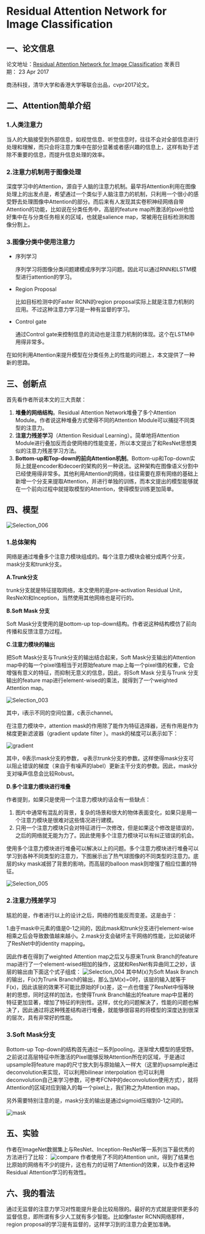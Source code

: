 # Residual Attention Network for Image Classification

## 一、论文信息

论文地址：[Residual Attention Network for Image Classification](https://arxiv.org/abs/1704.06904) 
发表日期： 23 Apr 2017

商汤科技，清华大学和香港大学等联合出品，cvpr2017论文。

## 二、Attention简单介绍

### 1.人类注意力

当人的大脑接受到外部信息，如视觉信息、听觉信息时，往往不会对全部信息进行处理和理解，而只会将注意力集中在部分显著或者感兴趣的信息上，这样有助于滤除不重要的信息，而提升信息处理的效率。

### 2.注意力机制用于图像处理

深度学习中的Attention，源自于人脑的注意力机制。最早将Attention利用在图像处理上的出发点是，希望通过一个类似于人脑注意力的机制，只利用一个很小的感受野去处理图像中Attention的部分。而后来有人发现其实卷积神经网络自带Attention的功能，比如说在分类任务中，高层的feature map所激活的pixel也恰好集中在与分类任务相关的区域，也就是salience map，常被用在目标检测和图像分割上。

### 3.图像分类中使用注意力

- 序列学习

  序列学习将图像分类问题建模成序列学习问题。因此可以通过RNN和LSTM模型进行attention的学习。

- Region Proposal

  比如目标检测中的Faster RCNN的region proposal实际上就是注意力机制的应用。不过这种注意力学习是一种有监督的学习。

- Control gate

  通过Control gate来控制信息的流动也是注意力机制的体现。这个在LSTM中用得非常多。

在如何利用Attention来提升模型在分类任务上的性能的问题上，本文提供了一种新的思路。

## 三、创新点

首先看作者所说本文的三大贡献：

1. **堆叠的网络结构**。Residual Attention Network堆叠了多个Attention Module。作者说这种堆叠方式使得不同的Attention Module可以捕捉不同类型的注意力。
2. **注意力残差学习**（Attention Residual Learning）。简单地将Attention Module进行叠加反而会使网络的性能变差，所以本文提出了和ResNet思想类似的注意力残差学习方法。
3. **Bottom-up和Top-down的前向Attention机制**。Bottom-up和Top-down实际上就是encoder和decoer的架构的另一种说法。这种架构在图像语义分割中已经使用得非常多。其他利用Attention的网络，往往需要在原有网络的基础上新增一个分支来提取Attention，并进行单独的训练，而本文提出的模型能够就在一个前向过程中就提取模型的Attention，使得模型训练更加简单。

## 四、模型

![Selection_006](./pics/Selection_006.png)

### 1.总体架构

网络是通过堆叠多个注意力模块组成的。每个注意力模块会被分成两个分支，mask分支和trunk分支。

**A.Trunk分支**

trunk分支就是特征提取网络，本文使用的是pre-activation Residual Unit，ResNeXt和Inception，当然使用其他网络也是可行的。

**B.Soft Mask 分支**

Soft Mask分支使用的是bottom-up top-down结构。作者说这种结构模仿了前向传播和反馈注意力过程。

**C.注意力模块的输出**

把Soft Mask分支与Trunk分支的输出结合起来，Soft Mask分支输出的Attention map中的每一个pixel值相当于对原始feature map上每一个pixel值的权重，它会增强有意义的特征，而抑制无意义的信息，因此，将Soft Mask 分支与Trunk 分支输出的feature map进行element-wised的乘法，就得到了一个weighted Attention map。

![Selection_003](./pics/Selection_003.png)

其中，i表示不同的空间位置，c表示channel。

在注意力模块中，attention mask的作用除了能作为特征选择器，还有作用是作为梯度更新滤波器（gradient update filter ）。mask的梯度可以表示如下：

![gradient](./pics/gradient.png)

其中，θ表示mask分支的参数， φ表示trunk分支的参数。这样使得mask分支可以阻止错误的梯度（来自于有噪声的label）更新主干分支的参数。因此，mask分支对噪声信息会比较Robust。

**D.多个注意力模块进行堆叠**

作者提到，如果只是使用一个注意力模块的话会有一些缺点：

1. 图片中通常有混乱的背景，复杂的场景和很大的物体表面变化，如果只是用一个注意力模块是很难对这些情况进行建模。
2. 只用一个注意力模块只会对特征进行一次修改，但是如果这个修改是错误的，之后的网络就无能为力了。因此使用多个注意力模块可以有纠正错误的机会。

使用多个注意力模块进行堆叠可以解决以上的问题。多个注意力模块进行堆叠可以学习到各种不同类型的注意力，下图展示出了热气球图像的不同类型的注意力。底层的sky mask减弱了背景的影响，而高层的balloon mask则增强了相应位置的特征。

![Selection_005](./pics/Selection_005.png)

### 2.注意力残差学习

尴尬的是，作者进行以上的设计之后，网络的性能反而变差。这是由于：

1.由于mask中元素的值是0-1之间的，因此mask和trunk分支进行element-wise相乘之后会导致数值越来越小。2.mask分支会破坏主干网络的性能，比如说破坏了ResNet中的identity mapping。

因此作者在得到了weighted Attention map之后又与原来Trunk Branch的feature map进行了一个element-wised相加的操作，这就和ResNet有异曲同工之妙，该层的输出由下面这个式子组成： 
![Selection_004](./pics/Selection_004.png)
其中M(x)为Soft Mask Branch的输出，F(x)为Trunk Branch的输出，那么当M(x)=0时，该层的输入就等于F(x)，因此该层的效果不可能比原始的F(x)差，这一点也借鉴了ResNet中恒等映射的思想，同时这样的加法，也使得Trunk Branch输出的feature map中显著的特征更加显著，增加了特征的判别性。这样，优化的问题解决了，性能的问题也解决了，因此通过将这种残差结构进行堆叠，就能够很容易的将模型的深度达到很深的层次，具有非常好的性能。

### 3.Soft Mask分支

Bottom-up Top-down的结构首先通过一系列pooling，逐渐增大模型的感受野。之前说过高层特征中所激活的Pixel能够反映Attention所在的区域，于是通过upsample将feature map的尺寸放大到与原始输入一样大（这里的upsample通过deconvolution来实现，可以利用bilinear interpolation 也可以利用deconvolution自己来学习参数，可参考FCN中的deconvolution使用方式），就将Attention的区域对应到输入的每一个pixel上，我们称之为Attention map。

另外需要特别注意的是，mask分支的输出是通过sigmoid压缩到0-1之间的。

![mask](./pics/mask.png)

## 五、实验

作者在ImageNet数据集上与ResNet、Inception-ResNet等一系列当下最优秀的方法进行了比较： 
![compare](./pics/compare.png)
作者使用了不同的Attention unit，得到了结果也比原始的网络有不少的提升，这也有力的证明了Attention的效果，以及作者这种Residual Attention学习的有效性。

## 六、我的看法

通过无监督的注意力学习对性能提升是会比较局限的。最好的方式就是提供更多的监督信息，即所谓有多少人工就有多少智能。比如像faster RCNN网络那样，region proposal的学习是有监督的，这样学习到的注意力会更加准确。